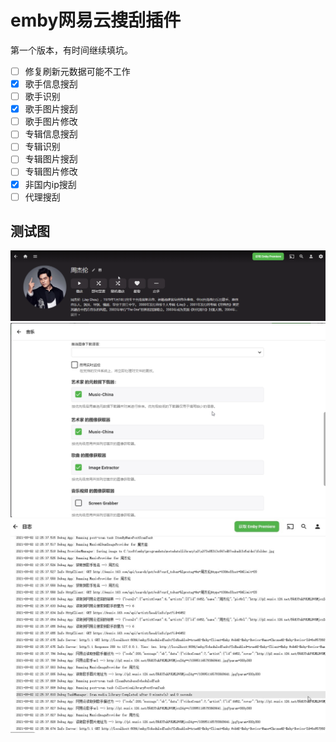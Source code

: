 # emby网易云搜刮插件

第一个版本，有时间继续填坑。

- [ ] 修复刷新元数据可能不工作
- [x] 歌手信息搜刮
- [ ] 歌手识别
- [x] 歌手图片搜刮
- [ ] 歌手图片修改
- [ ] 专辑信息搜刮
- [ ] 专辑识别
- [ ] 专辑图片搜刮
- [ ] 专辑图片修改
- [x] 非国内ip搜刮
- [ ] 代理搜刮

## 测试图

![效果图](img/1.png)
![搜刮](img/2.png)
![调试](img/3.jpg)
